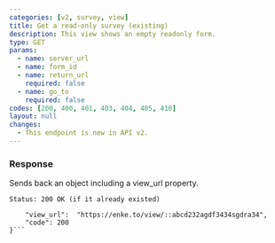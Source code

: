 ```yaml
---
categories: [v2, survey, view]
title: Get a read-only survey (existing)
description: This view shows an empty readonly form.
type: GET
params: 
  - name: server_url 
  - name: form_id
  - name: return_url
    required: false
  - name: go_to
    required: false
codes: [200, 400, 401, 403, 404, 405, 410]
layout: null
changes: 
  - This endpoint is new in API v2.
---
```


### Response

Sends back an object including a view_url property.

```Status: 200 OK (if it already existed) ```
```{
    "view_url":  "https://enke.to/view/::abcd232agdf3434sgdra34",
    "code": 200
}```
